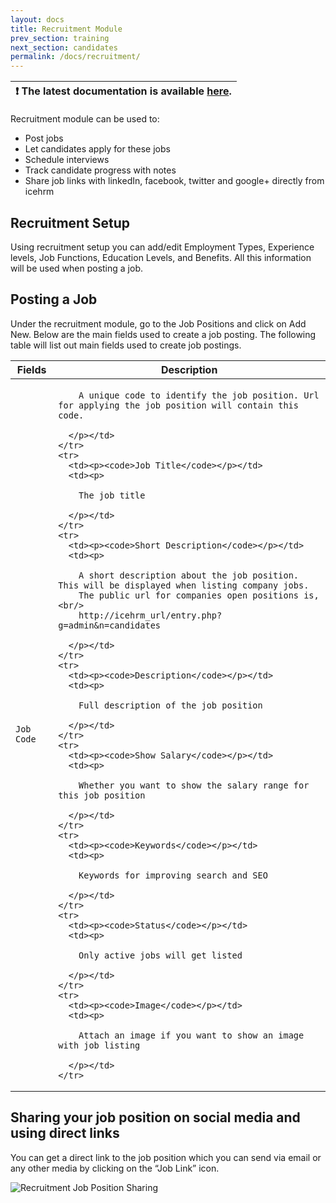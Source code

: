 ```yaml
---
layout: docs
title: Recruitment Module
prev_section: training
next_section: candidates
permalink: /docs/recruitment/
---
```


| :exclamation:  The latest documentation is available [here](https://icehrm.com/explore/docs-category/recruitment/).   |
|-----------------------------------------|

Recruitment module can be used to:
 
- Post jobs
- Let candidates apply for these jobs
- Schedule interviews
- Track candidate progress with notes
- Share job links with linkedIn, facebook, twitter and google+ directly from icehrm

## Recruitment Setup

Using recruitment setup you can add/edit Employment Types, Experience levels, Job Functions, Education Levels, and Benefits. All this information will be used when posting a job.

## Posting a Job

Under the recruitment module, go to the Job Positions and click on Add New. Below are the main fields used to create a job posting. The following table will list out main fields used to create job postings.

<div class="mobile-side-scroller">
<table>
  <thead>
    <tr>
      <th>Fields</th>
      <th>Description</th>
    </tr>
  </thead>
  <tbody>
    <tr>
      <td><p><code>Job Code</code></p></td>
      <td><p>
        
        A unique code to identify the job position. Url for applying the job position will contain this code.

      </p></td>
    </tr>
    <tr>
      <td><p><code>Job Title</code></p></td>
      <td><p>

        The job title

      </p></td>
    </tr>
    <tr>
      <td><p><code>Short Description</code></p></td>
      <td><p>

        A short description about the job position. This will be displayed when listing company jobs.
        The public url for companies open positions is,<br/>
        http://icehrm_url/entry.php?g=admin&n=candidates

      </p></td>
    </tr>
    <tr>
      <td><p><code>Description</code></p></td>
      <td><p>

        Full description of the job position

      </p></td>
    </tr>
    <tr>
      <td><p><code>Show Salary</code></p></td>
      <td><p>

        Whether you want to show the salary range for this job position

      </p></td>
    </tr>
    <tr>
      <td><p><code>Keywords</code></p></td>
      <td><p>

        Keywords for improving search and SEO

      </p></td>
    </tr>
    <tr>
      <td><p><code>Status</code></p></td>
      <td><p>

        Only active jobs will get listed

      </p></td>
    </tr>
    <tr>
      <td><p><code>Image</code></p></td>
      <td><p>

        Attach an image if you want to show an image with job listing

      </p></td>
    </tr>
  </tbody>
</table>
</div>


<!-- ###Job Position - Display Type

You should select a display type when posting a job position. This section details the for display types supported y icehrm

<div class="mobile-side-scroller">
<table>
  <thead>
    <tr>
      <th>Fields</th>
      <th>Description</th>
    </tr>
  </thead>
  <tbody>
    <tr>
      <td><p><code>Text Only</code></p></td>
      <td><p>
        
        Only text will be displayed<br/>
        e.g:
        <a href="http://apps.gamonoid.com/icehrm-hosted/entry.php?g=admin&n=candidates&ref=JC002">Text ad</a>


      </p></td>
    </tr>
    <tr>
      <td><p><code>Image Only</code></p></td>
      <td><p>
        
        Only an image will be displayed. The image for the ad should be provided in <code>Image</code> field when creating job position<br/>
        e.g:
        <a href="http://apps.gamonoid.com/icehrm-hosted/entry.php?g=admin&n=candidates&ref=J0003">Image only ad</a>

      </p></td>
    </tr>
    <tr>
      <td><p><code>Image and Full Text</code></p></td>
      <td><p>
        
        Use this display type when you want to show an image for the job position with a full description and details such as salary,
        requirements and benefits.

      </p></td>
    </tr>
    <tr>
      <td><p><code>Image and Other Details</code></p></td>
      <td><p>
        
        Use this display type when you want to show an image for the job position only with a minimum set of meta data about the job
        position such as salary, employment type, experience, job functions and closing date.

      </p></td>
    </tr>
  </tbody>
</table>
</div> -->


## Sharing your job position on social media and using direct links

You can get a direct link to the job position which you can send via email or any other media by clicking on the “Job Link” icon.

![Recruitment Job Position Sharing](https://icehrm.com/explore/wp-content/uploads/2022/09/Untitled-design-41.png)









